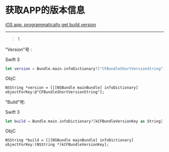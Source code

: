 # 获取APP的版本信息
[iOS app, programmatically get build version](https://stackoverflow.com/questions/16888780/ios-app-programmatically-get-build-version)

___



> 1

 "Version"号 :

Swift 3

```swift
let version = Bundle.main.infoDictionary?["CFBundleShortVersionString"] as! String
```

ObjC

```Objc
NSString *version = [[[NSBundle mainBundle] infoDictionary] objectForKey:@"CFBundleShortVersionString"];
```

"Build"号:

Swift 3

```swift
let build = Bundle.main.infoDictionary?[kCFBundleVersionKey as String] as? String
```

ObjC

```ojbc
NSString *build = [[[NSBundle mainBundle] infoDictionary] objectForKey:(NSString *)kCFBundleVersionKey];
```


